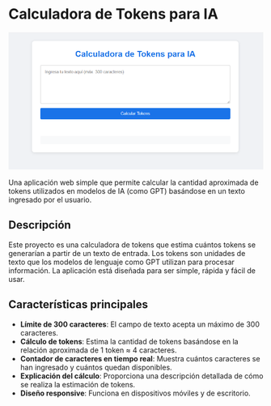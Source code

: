 # Calculadora de Tokens para IA

![Pantallazo del proyecto](pantallazoProyecto.png)

Una aplicación web simple que permite calcular la cantidad aproximada de tokens utilizados en modelos de IA (como GPT) basándose en un texto ingresado por el usuario.

## Descripción

Este proyecto es una calculadora de tokens que estima cuántos tokens se generarían a partir de un texto de entrada. Los tokens son unidades de texto que los modelos de lenguaje como GPT utilizan para procesar información. La aplicación está diseñada para ser simple, rápida y fácil de usar.

## Características principales

- **Límite de 300 caracteres**: El campo de texto acepta un máximo de 300 caracteres.
- **Cálculo de tokens**: Estima la cantidad de tokens basándose en la relación aproximada de 1 token ≈ 4 caracteres.
- **Contador de caracteres en tiempo real**: Muestra cuántos caracteres se han ingresado y cuántos quedan disponibles.
- **Explicación del cálculo**: Proporciona una descripción detallada de cómo se realiza la estimación de tokens.
- **Diseño responsive**: Funciona en dispositivos móviles y de escritorio.
